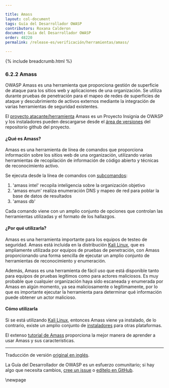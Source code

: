 ```yaml
---

title: Amass
layout: col-document
tags: Guía del Desarrollador OWASP
contributors: Roxana Calderon
document: Guía del Desarrollador OWASP
order: 48220
permalink: /release-es/verificación/herramientas/amass/

---
```


{% include breadcrumb.html %}

### 6.2.2 Amass

OWASP Amass es una herramienta que proporciona gestión de superficie de ataque para los sitios web y aplicaciones de una organización.
Se utiliza durante pruebas de penetración para el mapeo de redes de superficies de ataque
y descubrimiento de activos externos mediante la integración de varias herramientas de seguridad existentes.

El [proyecto atacante/herramienta][amass] Amass es un Proyecto Insignia de OWASP y los instaladores pueden
descargarse desde el [área de versiones][amass-download] del repositorio github del proyecto.

#### ¿Qué es Amass?

Amass es una herramienta de línea de comandos que proporciona información sobre los sitios web de una organización,
utilizando varias herramientas de recopilación de información de código abierto y técnicas de reconocimiento activo.

Se ejecuta desde la línea de comandos con [subcomandos][amass-docs]:

1. 'amass intel' recopila inteligencia sobre la organización objetivo
2. 'amass enum' realiza enumeración DNS y mapeo de red para poblar la base de datos de resultados
3. 'amass db'

Cada comando viene con un amplio conjunto de opciones que controlan las herramientas utilizadas y el formato de los hallazgos.

#### ¿Por qué utilizarla?

Amass es una herramienta importante para los equipos de testeo de seguridad. Amass está incluida en la distribución [Kali Linux][kali],
que es ampliamente utilizada por equipos de pruebas de penetración, con Amass proporcionando una forma sencilla
de ejecutar un amplio conjunto de herramientas de reconocimiento y enumeración.

Además, Amass es una herramienta de fácil uso que está disponible tanto para equipos de pruebas legítimos como para actores maliciosos.
Es muy probable que cualquier organización haya sido escaneada y enumerada por Amass en algún momento,
ya sea maliciosamente o legítimamente,
por lo que es importante ejecutar la herramienta para determinar qué información puede obtener un actor malicioso.

#### Cómo utilizarla

Si se está utilizando [Kali Linux][kali], entonces Amass viene ya instalado,
de lo contrario, existe un amplio conjunto de [instaladores][amass-install] para otras plataformas.

El extenso [tutorial de Amass][amass-tutorial] proporciona la mejor manera de aprender a usar Amass y sus características.

----
Traducción de versión [original en inglés][release080202].

La Guía del Desarrollador de OWASP es un esfuerzo comunitario; si hay algo que necesita cambios,
[cree un issue][issue080202] o [edítelo en GitHub][edit080202].

[release080202]: https://github.com/OWASP/www-project-developer-guide/blob/main/release/08-verification/02-tools/02-amass.md
[amass]: https://owasp.org/www-project-amass/
[amass-docs]: https://github.com/owasp-amass/amass/blob/master/doc/user_guide.md
[amass-download]: https://github.com/owasp-amass/amass/releases
[amass-install]: https://github.com/owasp-amass/amass/blob/master/doc/install.md
[amass-tutorial]: https://github.com/owasp-amass/amass/blob/master/doc/tutorial.md
[edit080202]: https://github.com/OWASP/www-project-developer-guide/blob/main/draft/08-verification/02-tools/02-amass.md
[issue080202]: https://github.com/OWASP/www-project-developer-guide/issues/new?labels=content&template=request.md&title=Update:%2008-verification/02-tools/02-amass
[kali]: https://www.kali.org/

\newpage